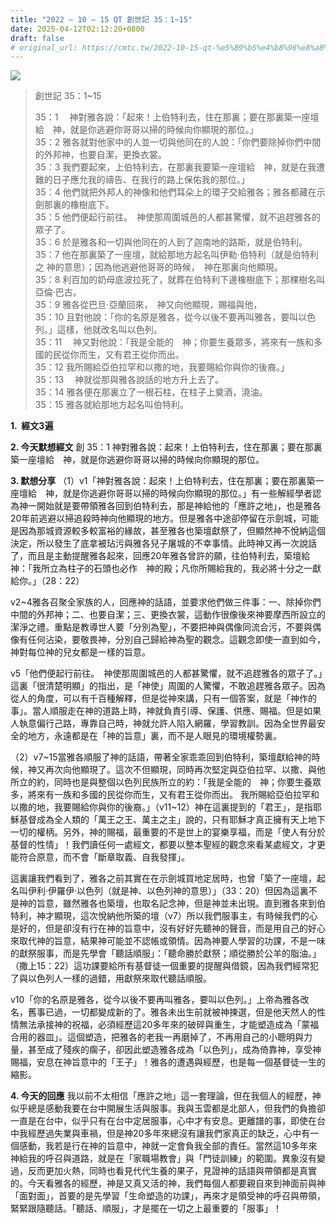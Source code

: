 ```yaml
---
title: "2022 – 10 – 15 QT 創世記 35：1~15"
date: 2025-04-12T02:12:20+0800
draft: false
# original_url: https://cmtc.tw/2022-10-15-qt-%e5%89%b5%e4%b8%96%e8%a8%98-34%ef%bc%9a1831
---
```


![](/images/qt.jpg)
> 創世記 35：1\~15
>
> 35：1 　神對雅各說：「起來！上伯特利去，住在那裏；要在那裏築一座壇給　神，就是你逃避你哥哥以掃的時候向你顯現的那位。」  
> 35：2 雅各就對他家中的人並一切與他同在的人說：「你們要除掉你們中間的外邦神，也要自潔，更換衣裳。  
> 35：3 我們要起來，上伯特利去，在那裏我要築一座壇給　神，就是在我遭難的日子應允我的禱告、在我行的路上保佑我的那位。」  
> 35：4 他們就把外邦人的神像和他們耳朵上的環子交給雅各；雅各都藏在示劍那裏的橡樹底下。  
> 35：5 他們便起行前往。　神使那周圍城邑的人都甚驚懼，就不追趕雅各的眾子了。  
> 35：6 於是雅各和一切與他同在的人到了迦南地的路斯，就是伯特利。  
> 35：7 他在那裏築了一座壇，就給那地方起名叫伊勒‧伯特利（就是伯特利之 神的意思）；因為他逃避他哥哥的時候，　神在那裏向他顯現。  
> 35：8 利百加的奶母底波拉死了，就葬在伯特利下邊橡樹底下；那棵樹名叫亞倫‧巴古。  
> 35：9 雅各從巴旦‧亞蘭回來，　神又向他顯現，賜福與他，  
> 35：10 且對他說：「你的名原是雅各，從今以後不要再叫雅各，要叫以色列。」這樣，他就改名叫以色列。  
> 35：11 　神又對他說：「我是全能的　神；你要生養眾多，將來有一族和多國的民從你而生，又有君王從你而出。  
> 35：12 我所賜給亞伯拉罕和以撒的地，我要賜給你與你的後裔。」  
> 35：13 　神就從那與雅各說話的地方升上去了。  
> 35：14 雅各便在那裏立了一根石柱，在柱子上奠酒，澆油。  
> 35：15 雅各就給那地方起名叫伯特利。

**1.  經文3遍**

**2. 今天默想經文**
創 35：1 神對雅各說：起來！上伯特利去，住在那裏；要在那裏築一座壇給　神，就是你逃避你哥哥以掃的時候向你顯現的那位。

**3. 默想分享**
（1）v1「神對雅各說：起來！上伯特利去，住在那裏；要在那裏築一座壇給　神，就是你逃避你哥哥以掃的時候向你顯現的那位。」有一些解經學者認為神一開始就是要帶領雅各回到伯特利去，那是神給他的「應許之地」，也是雅各20年前逃避以掃追殺時神向他顯現的地方。但是雅各中途卻停留在示劍城，可能是因為那城資源較多較富裕的緣故，甚至雅各也築壇獻祭了，但顯然神不悅納這個決定，所以發生了底拿被玷污與雅各兒子屠城的不幸事情。此時神又再一次說話了，而且是主動提醒雅各起來，回應20年雅各曾許的願，往伯特利去，築壇給神：「我所立為柱子的石頭也必作　神的殿；凡你所賜給我的，我必將十分之一獻給你。」（28：22）

v2\~4雅各召聚全家族的人，回應神的話語，並要求他們做三件事：一、除掉你們中間的外邦神；二、也要自潔；三、更換衣裳，這動作很像後來神要摩西所設立的潔淨之禮。重點是教導世人要「分別為聖」，不要把神與偶像同流合污，不要與偶像有任何沾染，要敬畏神，分別自己歸給神為聖的觀念。這觀念即使一直到如今，神對每位神的兒女都是一樣的旨意。

v5「他們便起行前往。　神使那周圍城邑的人都甚驚懼，就不追趕雅各的眾子了。」這裏「很清楚明顯」的指出，是「神使」周圍的人驚懼，不敢追趕雅各眾子。因為從人的角度，可以有千百種解釋，但是從神來講，只有一個答案，就是「神作的事」。當人順服走在神的道路上時，神就負責引導、保護、供應、賜福。但是如果人執意偏行己路，專靠自己時，神就允許人陷入網羅，學習教訓。因為全世界最安全的地方，永遠都是在「神的旨意」裏，而不是人眼見的環境權勢裏。

（2）v7\~15當雅各順服了神的話語，帶著全家乖乖回到伯特利，築壇獻給神的時候，神又再次向他顯現了。這次不但顯現，同時再次堅定與亞伯拉罕、以撒、與他所立的約，同時也是與整個以色列民族所立的約：「我是全能的　神；你要生養眾多，將來有一族和多國的民從你而生，又有君王從你而出。 我所賜給亞伯拉罕和以撒的地，我要賜給你與你的後裔。」（v11\~12）神在這裏提到的「君王」，是指耶穌基督成為全人類的「萬王之王、萬主之主」說的，只有耶穌才真正擁有天上地下一切的權柄。另外，神的賜福，最重要的不是世上的宴樂享福，而是「使人有分於基督的性情」！我們讀任何一處經文，都要以整本聖經的觀念來看某處經文，才更能符合原意，而不會「斷章取義、自我發揮」。

這裏讓我們看到了，雅各之前其實在在示劍城買地定居時，也曾「築了一座壇，起名叫伊利‧伊羅伊‧以色列（就是神、以色列神的意思）」（33：20）但因為這裏不是神的旨意，雖然雅各也築壇，也取名記念神，但是神並未出現。直到雅各來到伯特利，神才顯現，這次悅納他所築的壇（v7）所以我們服事主，有時候我們的心是好的，但是卻沒有行在神的旨意中，沒有好好先聽神的聲音，而是用自己的好心來取代神的旨意，結果神可能並不認帳或領情。因為神要人學習的功課，不是一味的獻祭服事，而是先學會「聽話順服」：「聽命勝於獻祭；順從勝於公羊的脂油。」（撒上15：22）這功課要給所有基督徒一個重要的提醒與借鏡，因為我們經常犯了與以色列人一樣的過錯，用獻祭來取代聽話順服。

v10「你的名原是雅各，從今以後不要再叫雅各，要叫以色列。」上帝為雅各改名，舊事已過，一切都變成新的了。雅各未出生前就被神揀選，但是他天然人的性情無法承接神的祝福，必須經歷這20多年來的破碎與重生，才能塑造成為「蒙福合用的器皿」。這個塑造，把雅各的老我一再磨掉了，不再用自己的小聰明與力量，甚至成了殘疾的瘸子，卻因此塑造雅各成為「以色列」，成為倚靠神，享受神賜福，安息在神旨意中的「王子」！雅各的遭遇與經歷，也是每一個基督徒一生的縮影。

**4. 今天的回應**
我以前不太相信「應許之地」這一套理論，但在我個人的經歷，神似乎總是感動我要在台中開展生活與服事。我與玉雲都是北部人，但我們的負擔卻一直是在台中，似乎只有在台中定居服事，心中才有安息。更離譜的事，即使在台中我經歷過失業與車禍，但是神20多年來總沒有讓我們家真正的缺乏，心中有一個感動，我若是行在神的旨意中，神就一定會負我全部的責任。當然這10多年來神給我的呼召與道路，就是在「家職場教會」與「門徒訓練」的範圍。異象沒有變過，反而更加火熱，同時也看見代代生養的果子，見證神的話語與帶領都是真實的。今天看雅各的經歷，神是又真又活的神，我們每個人都要親自來到神面前與神「面對面」，首要的是先學習「生命塑造的功課」，再來才是領受神的呼召與帶領，緊緊跟隨聽話。「聽話、順服」，才是擺在一切之上最重要的「服事」！
